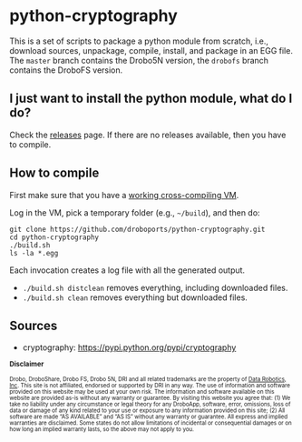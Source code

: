 # python-cryptography

This is a set of scripts to package a python module from scratch, i.e., download sources, unpackage, compile, install, and package in an EGG file. The `master` branch contains the Drobo5N version, the `drobofs` branch contains the DroboFS version.

## I just want to install the python module, what do I do?

Check the [releases](https://github.com/droboports/python-cryptography/releases) page. If there are no releases available, then you have to compile.

## How to compile

First make sure that you have a [working cross-compiling VM](https://github.com/droboports/droboports.github.io/wiki/Setting-up-a-VM).

Log in the VM, pick a temporary folder (e.g., `~/build`), and then do:

```
git clone https://github.com/droboports/python-cryptography.git
cd python-cryptography
./build.sh
ls -la *.egg
```

Each invocation creates a log file with all the generated output.

* `./build.sh distclean` removes everything, including downloaded files.
* `./build.sh clean` removes everything but downloaded files.

## Sources

* cryptography: https://pypi.python.org/pypi/cryptography

<sub>**Disclaimer**</sub>

<sub><sub>Drobo, DroboShare, Drobo FS, Drobo 5N, DRI and all related trademarks are the property of [Data Robotics, Inc](http://www.drobo.com/). This site is not affiliated, endorsed or supported by DRI in any way. The use of information and software provided on this website may be used at your own risk. The information and software available on this website are provided as-is without any warranty or guarantee. By visiting this website you agree that: (1) We take no liability under any circumstance or legal theory for any DroboApp, software, error, omissions, loss of data or damage of any kind related to your use or exposure to any information provided on this site; (2) All software are made “AS AVAILABLE” and “AS IS” without any warranty or guarantee. All express and implied warranties are disclaimed. Some states do not allow limitations of incidental or consequential damages or on how long an implied warranty lasts, so the above may not apply to you.</sub></sub>
